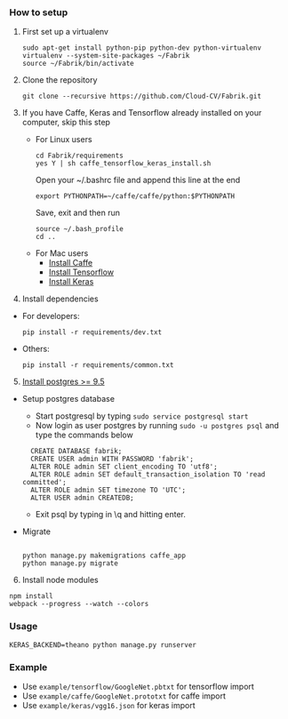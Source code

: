 ### How to setup
1. First set up a virtualenv
    ```
    sudo apt-get install python-pip python-dev python-virtualenv 
    virtualenv --system-site-packages ~/Fabrik
    source ~/Fabrik/bin/activate
    ```
    
2. Clone the repository
    ```
    git clone --recursive https://github.com/Cloud-CV/Fabrik.git
    ```
    
3. If you have Caffe, Keras and Tensorflow already installed on your computer, skip this step
    * For Linux users
        ```
        cd Fabrik/requirements
        yes Y | sh caffe_tensorflow_keras_install.sh
        ```
        Open your ~/.bashrc file and append this line at the end
        ```        
        export PYTHONPATH=~/caffe/caffe/python:$PYTHONPATH
        ```
        Save, exit and then run
        ```
        source ~/.bash_profile
        cd .. 
        ```
    * For Mac users
        * [Install Caffe](http://caffe.berkeleyvision.org/install_osx.html)
        * [Install Tensorflow](https://www.tensorflow.org/versions/r0.12/get_started/os_setup#virtualenv_installation)
        * [Install Keras](https://keras.io/#installation)
4. Install dependencies
* For developers:
    ```
    pip install -r requirements/dev.txt
    ```
* Others:
    ```
    pip install -r requirements/common.txt
    ```
5. [Install postgres >= 9.5](https://www.digitalocean.com/community/tutorials/how-to-install-and-use-postgresql-on-ubuntu-16-04)
* Setup postgres database
    * Start postgresql by typing ```sudo service postgresql start```
    * Now login as user postgres by running ```sudo -u postgres psql``` and type the commands below
    
    ```
      CREATE DATABASE fabrik;
      CREATE USER admin WITH PASSWORD 'fabrik';
      ALTER ROLE admin SET client_encoding TO 'utf8';
      ALTER ROLE admin SET default_transaction_isolation TO 'read committed';
      ALTER ROLE admin SET timezone TO 'UTC';
      ALTER USER admin CREATEDB;
    ```
    * Exit psql by typing in \q and hitting enter. 
* Migrate
    ```
    
    python manage.py makemigrations caffe_app
    python manage.py migrate
    ```
6. Install node modules
```
npm install
webpack --progress --watch --colors
```

### Usage
```
KERAS_BACKEND=theano python manage.py runserver
```

### Example
* Use `example/tensorflow/GoogleNet.pbtxt` for tensorflow import
* Use `example/caffe/GoogleNet.prototxt` for caffe import
* Use `example/keras/vgg16.json` for keras import
